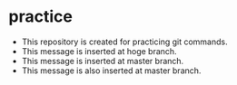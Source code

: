 # practice
- This repository is created for practicing git commands.
- This message is inserted at hoge branch.
- This message is inserted at master branch.
- This message is also inserted at master branch.
